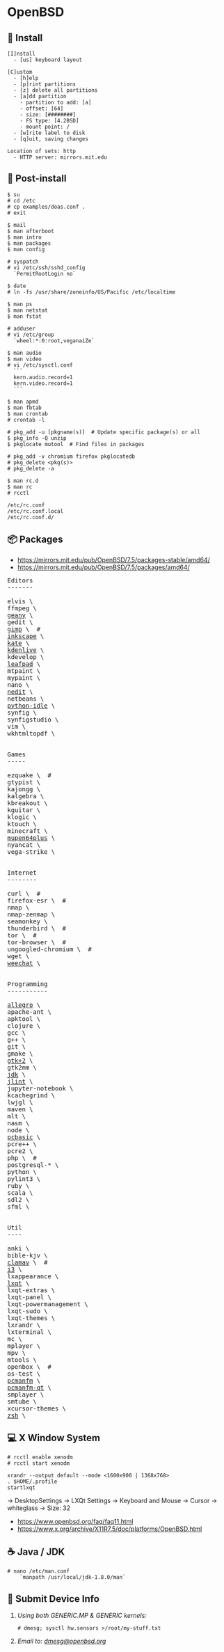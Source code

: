 OpenBSD
=======

💾 Install
----------

```
[I]nstall
  - [us] keyboard layout

[C]ustom
  - [h]elp
  - [p]rint partitions
  - [z] delete all partitions
  - [a]dd partition
    - partition to add: [a]
    - offset: [64]
    - size: [########]
    - FS type: [4.2BSD]
    - mount point: /
  - [w]rite label to disk
  - [q]uit, saving changes

Location of sets: http
  - HTTP server: mirrors.mit.edu
```


🔨 Post-install
---------------

    $ su
    # cd /etc
    # cp examples/doas.conf .
    # exit

    $ mail
    $ man afterboot
    $ man intro
    $ man packages
    $ man config

    # syspatch
    # vi /etc/ssh/sshd_config
      `PermitRootLogin no`
    
    $ date
    # ln -fs /usr/share/zoneinfo/US/Pacific /etc/localtime

    $ man ps
    $ man netstat
    $ man fstat

    # adduser
    # vi /etc/group
      `wheel:*:0:root,veganaiZe`

    $ man audio
    $ man video
    # vi /etc/sysctl.conf
      ```
      kern.audio.record=1
      kern.video.record=1
      ```

    $ man apmd
    $ man fbtab
    $ man crontab
    # crontab -l

    # pkg_add -u [pkgname(s)]  # Update specific package(s) or all
    $ pkg_info -Q unzip
    $ pkglocate mutool  # Find files in packages

    # pkg_add -v chromium firefox pkglocatedb
    # pkg_delete <pkg(s)>
    # pkg_delete -a

    $ man rc.d
    $ man rc
    # rcctl 

    /etc/rc.conf
    /etc/rc.conf.local
    /etc/rc.conf.d/


📦 Packages
-----------

* https://mirrors.mit.edu/pub/OpenBSD/7.5/packages-stable/amd64/
* https://mirrors.mit.edu/pub/OpenBSD/7.5/packages/amd64/

<pre>
Editors
-------

elvis \
ffmpeg \
<a href="https://www.geany.org/">geany</a> \
gedit \
<a href="https://www.gimp.org/">gimp</a> \  #
<a href="https://inkscape.org/">inkscape</a> \
<a href="https://kate-editor.org/">kate</a> \
<a href="https://kdenlive.org/en/">kdenlive</a> \
kdevelop \
<a href="http://tarot.freeshell.org/leafpad/">leafpad</a> \
mtpaint \
mypaint \
nano \
<a href="https://en.wikipedia.org/wiki/NEdit">nedit</a> \
netbeans \
<a href="https://en.wikipedia.org/wiki/IDLE">python-idle</a> \
synfig \
synfigstudio \
vim \
wkhtmltopdf \


Games
-----

ezquake \  #
gtypist \
kajongg \
kalgebra \
kbreakout \
kguitar \
klogic \
ktouch \
minecraft \
<a href="https://mupen64plus.org/">mupen64plus</a> \
nyancat \
vega-strike \


Internet
--------

curl \  #
firefox-esr \  #
nmap \
nmap-zenmap \
seamonkey \
thunderbird \  #
tor \  #
tor-browser \  #
ungoogled-chromium \  #
wget \
<a href="https://weechat.org/about/">weechat</a> \


Programming
-----------

<a href="https://liballeg.org/">allegro</a> \
apache-ant \
apktool \
clojure \
gcc \
g++ \
git \
gmake \
<a href="https://developer-old.gnome.org/gtk2/2.24/">gtk+2</a> \
gtk2mm \
<a href="https://en.wikipedia.org/wiki/OpenJDK">jdk</a> \
<a href="https://jlint.sourceforge.net/">jlint</a> \
jupyter-notebook \
kcachegrind \
lwjgl \
maven \
mlt \
nasm \
node \
<a href="http://robhagemans.github.io/pcbasic/">pcbasic</a> \
pcre++ \
pcre2 \
php \  #
postgresql-* \
python \
pylint3 \
ruby \
scala \
sdl2 \
sfml \


Util
----

anki \
bible-kjv \
<a href="https://www.clamav.net/">clamav</a> \  #
<a href="https://i3wm.org/">i3</a> \
lxappearance \
<a href="https://lxqt-project.org/">lxqt</a> \
lxqt-extras \
lxqt-panel \
lxqt-powermanagement \
lxqt-sudo \
lxqt-themes \
lxrandr \
lxterminal \
mc \
mplayer \
mpv \
mtools \
openbox \  #
os-test \
<a href="https://github.com/lxde/pcmanfm">pcmanfm</a> \
<a href="https://github.com/lxqt/pcmanfm-qt">pcmanfm-qt</a> \
smplayer \
smtube \
xcursor-themes \
<a href="https://zsh.sourceforge.io/">zsh</a> \
</pre>


💻 X Window System
------------------

    # rcctl enable xenodm
    # rcctl start xenodm

    xrandr --output default --mode <1600x900 | 1368x768>
    . $HOME/.profile
    startlxqt

-> DesktopSettings
  -> LXQt Settings
    -> Keyboard and Mouse
      -> Cursor
        -> whiteglass
        -> Size: 32

* https://www.openbsd.org/faq/faq11.html
* https://www.x.org/archive/X11R7.5/doc/platforms/OpenBSD.html


☕ Java / JDK
-------------

```
# nano /etc/man.conf
    `manpath /usr/local/jdk-1.8.0/man`
```


📨 Submit Device Info
---------------------

1. _Using both GENERIC.MP & GENERIC kernels:_

       # dmesg; sysctl hw.sensors >/root/my-stuff.txt

3. _Email to: <dmesg@openbsd.org>_
